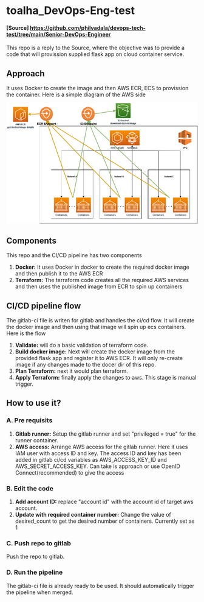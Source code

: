 # toalha_DevOps-Eng-test
#### [Source] https://github.com/philvadala/devops-tech-test/tree/main/Senior-DevOps-Engineer

This repo is a reply to the Source, where the objective was to provide a code that will provission supplied flask app on cloud container service.

## Approach
It uses Docker to create the image and then AWS ECR, ECS to provission the container. Here is a simple diagram of the AWS side

![alt text](https://github.com/Tosrif/toalha_DevOps-Eng-test/blob/main/diagram.png?raw=true)


## Components
This repo and the CI/CD pipeline has two components
1. **Docker:** It uses Docker in docker to create the required docker image and then publish it to the AWS ECR
2. **Terraform:** The terraform code creates all the required AWS services and then uses the published image from ECR to spin up containers

## CI/CD pipeline flow
The gitlab-ci file is writen for gitlab and handles the ci/cd flow. It will create the docker image and then using that image will spin up ecs containers. Here is the flow
1. **Validate:** will do a basic validation of terraform code.
2. **Build docker image:** Next will create the docker image from the provided flask app and register it to AWS ECR. It will only re-create image if any changes made to the docer dir of this repo.
3. **Plan Terraform:** next it would plan terraform.
4. **Apply Terraform:** finally apply the changes to aws. This stage is manual trigger.

## How to use it?

### A. Pre requisits
1. **Gitlab runner:** Setup the gitlab runner and set "privileged = true" for the runner container.
2. **AWS access:** Arrange AWS access for the gitlab runner. Here it uses IAM user with access ID and key. The access ID and key has been added in gitlab ci/cd variables as AWS_ACCESS_KEY_ID and AWS_SECRET_ACCESS_KEY. Can take is approach or use OpenID Connect(recommended) to give the access

### B. Edit the code
1. **Add account ID:** replace "account id" with the account id of target aws account.
2. **Update with required container number:** Change the value of desired_count to get the desired number of containers. Currently set as 1

### C. Push repo to gitlab
Push the repo to gitlab.

### D. Run the pipeline
The gitlab-ci file is already ready to be used. It should automatically trigger the pipeline when merged.
